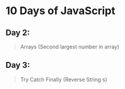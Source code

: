 # 10 Days of JavaScript

## Day 2: 
> Arrays (Second largest number in array)

## Day 3: 
> Try Catch Finally (Reverse String s)